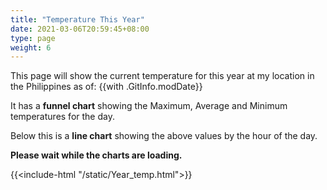```yaml
---
title: "Temperature This Year"
date: 2021-03-06T20:59:45+08:00
type: page
weight: 6
---
```


This page will show the current temperature for this year at my location in the Philippines as of: {{with .GitInfo.modDate}}

It has a **funnel chart** showing the Maximum, Average and Minimum temperatures for the day.

Below this is a **line chart** showing the above values by the hour of the day.

**Please wait while the charts are loading.**

{{<include-html "/static/Year_temp.html">}}

